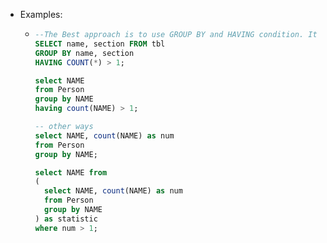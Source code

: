 - Examples:
	- ```sql
	  --The Best approach is to use GROUP BY and HAVING condition. It is more effective and faster then previous.
	  SELECT name, section FROM tbl
	  GROUP BY name, section
	  HAVING COUNT(*) > 1;
	  
	  select NAME
	  from Person
	  group by NAME
	  having count(NAME) > 1;
	  
	  -- other ways
	  select NAME, count(NAME) as num
	  from Person
	  group by NAME;
	  
	  select NAME from
	  (
	    select NAME, count(NAME) as num
	    from Person
	    group by NAME
	  ) as statistic
	  where num > 1;
	  ```